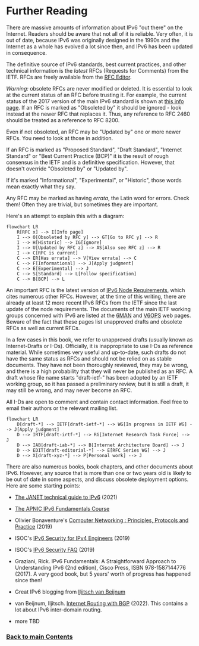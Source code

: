 # Further Reading

There are massive amounts of information about IPv6 "out there" on the Internet. Readers should be aware that not all of it is reliable. Very often, it is out of date, because IPv6 was originally designed in the 1990s and the Internet as a whole has evolved a lot since then, and IPv6 has been updated in consequence.

The definitive source of IPv6 standards, best current practices, and other technical information is the *latest* RFCs
(Requests for Comments) from the IETF. RFCs are freely available from the [RFC Editor](https://www.rfc-editor.org/). 

*Warning:* obsolete RFCs are never modified or deleted. It is essential to look at the current status of an RFC before trusting it. For example, the current status of the 2017 version of the main IPv6 standard is shown at [this info page](https://www.rfc-editor.org/info/rfc8200). If an RFC is marked as "Obsoleted by" it should be ignored - look instead at the newer RFC that replaces it. Thus, any reference to RFC 2460 should be treated as a reference to RFC 8200.

Even if not obsoleted, an RFC may be "Updated by" one or more newer RFCs. You need to look at those in addition.

If an RFC is marked as "Proposed Standard", "Draft Standard", "Internet Standard" or "Best Current Practice (BCP)" it is the result of rough consensus in the IETF and is a definitive specification. However, that doesn't override "Obsoleted by" or "Updated by".

If it's marked "Informational", "Experimental", or "Historic", those words mean exactly what they say.

Any RFC may be marked as having *errata*, the Latin word for errors. Check them! Often they are trivial, but sometimes they are important.

Here's an attempt to explain this with a diagram:

```mermaid
flowchart LR
    R[RFC x] --> I[Info page]
    I --> O[Obsoleted by RFC y] --> GT[Go to RFC y] --> R
    I --> H[Historic] --> IG[Ignore]
    I --> U[Updated by RFC z] --> AS[Also see RFC z] --> R
    I --> C[RFC is current]
    C --> ER[Has errata] --> V[View errata] --> C
    C --> F[Informational] --> J[Apply judgment]
    C --> E[Experimental] --> J 
    C --> S[Standard] --> L[Follow specification]
    C --> B[BCP] --> L
```

An important RFC is the latest version of [IPv6 Node Requirements](https://www.rfc-editor.org/info/bcp220), which cites numerous other RFCs. However, at the time of this writing, there are already at least 12 more recent IPv6 RFCs from the IETF since the last update of the node requirements. The documents of the main IETF working groups concerned with IPv6 are listed at the [6MAN](https://datatracker.ietf.org/wg/6man/documents/) and [V6OPS](https://datatracker.ietf.org/wg/v6ops/documents/) web pages. Beware of the fact that these pages list unapproved drafts and obsolete RFCs as well as current RFCs.

In a few cases in this book, we refer to unapproved drafts (usually known as Internet-Drafts or I-Ds). Officially, it is inappropriate to use I-Ds as reference material. While sometimes very useful and up-to-date, such drafts do not have the same status as RFCs and should not be relied on as stable documents. They have not been thoroughly reviewed, they may be wrong, and there is a high probability that they will never be published as an RFC. A draft whose file name starts "draft-ietf-" has been adopted by an IETF working group, so it has passed a preliminary review, but it is still a draft, it may still be wrong, and may never become an RFC.

All I-Ds are open to comment and contain contact information. Feel free to email their authors or the relevant mailing list.

```mermaid
flowchart LR
    D[draft-*] --> IETF[draft-ietf-*] --> WG[In progress in IETF WG] --> J[Apply judgment]
    D --> IRTF[draft-irtf-*] --> RG[Internet Research Task Force] --> J
    D --> IAB[draft-iab-*] --> B[Internet Architecture Board] --> J
    D --> EDIT[draft-editorial-*] --> E[RFC Series WG] --> J
    D --> X[draft-xyz-*] --> P[Personal work] --> J
```

There are also numerous books, book chapters, and other documents about IPv6. However, any source that is more than one or two years old is likely to be out of date in some aspects, and discuss obsolete deployment options. Here are some starting points:

- [The JANET technical guide to IPv6](https://repository.jisc.ac.uk/8349/1/janet-ipv6-technical-guide.pdf) (2021)

- [The APNIC IPv6 Fundamentals Course](https://academy.apnic.net/en/course/ipv6-fundamentals)

- Olivier Bonaventure's [Computer Networking : Principles, Protocols and Practice](https://beta.computer-networking.info/syllabus/default/protocols/ipv6.html#ip-version-6) (2019)

- ISOC's [IPv6 Security for IPv4 Engineers](https://www.internetsociety.org/resources/deploy360/ipv6/security/ipv4-engineers/) (2019)

- ISOC's [IPv6 Security FAQ](https://www.internetsociety.org/deploy360/ipv6/security/faq/) (2019)

- Graziani, Rick. IPv6 Fundamentals: A Straightforward Approach to Understanding IPv6 (2nd edition), Cisco Press, ISBN 978-1587144776 (2017). A very good book, but 5 years' worth of progress has happened since then!

- Great IPv6 blogging from [Iljitsch van Beijnum](https://ipv6.iljitsch.com/)

- van Beijnum, Iljitsch. [Internet Routing with BGP](https://www.iljitsch.com/2022/11-18-new-e-book-internet-routing-with-bgp.html) (2022). This contains a lot about IPv6 inter-domain routing.

- more TBD


    
<!-- Link lines generated automatically; do not delete -->
### [<ins>Back to main Contents</ins>](../Contents.md)
